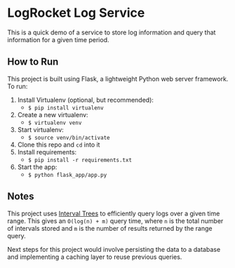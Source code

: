 # LogRocket Log Service
This is a quick demo of a service to store log information and query that information for a given time period.

## How to Run
This project is built using Flask, a lightweight Python web server framework. To run:
1. Install Virtualenv (optional, but recommended):
    - `$ pip install virtualenv`
2. Create a new virtualenv:
    - `$ virtualenv venv`
3. Start virtualenv:
    - `$ source venv/bin/activate`
4. Clone this repo and `cd` into it
5. Install requirements:
    - `$ pip install -r requirements.txt`
6. Start the app:
    - `$ python flask_app/app.py`

## Notes
This project uses [Interval Trees](https://en.wikipedia.org/wiki/Interval_tree) to efficiently query logs over a given time range. This gives an `O(log(n) + m)` query time, where `n` is the total number of intervals stored and `m` is the number of results returned by the range query.

Next steps for this project would involve persisting the data to a database and implementing a caching layer to reuse previous queries.